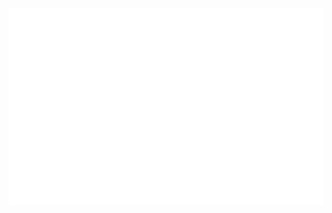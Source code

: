<a href="#" target="_blank">
  <img src="style.svg" width="1200" alt="Click to  see the source"/>
  
</a>

